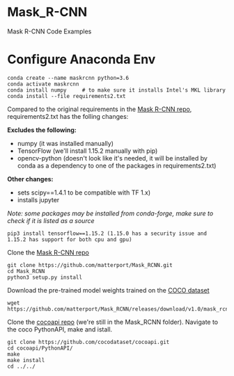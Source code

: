 # Mask_R-CNN
Mask R-CNN Code Examples

# Configure Anaconda Env
    conda create --name maskrcnn python=3.6
    conda activate maskrcnn
    conda install numpy     # to make sure it installs Intel's MKL library
    conda install --file requirements2.txt

Compared to the original requirements in the [Mask R-CNN repo](https://github.com/matterport/Mask_RCNN), requirements2.txt has the folling changes:

**Excludes the following:**
- numpy (it was installed manually) 
- TensorFlow (we'll install 1.15.2 manually with pip)
- opencv-python (doesn't look like it's needed, it will be installed by conda as a dependency to one of the packages in requirements2.txt)

**Other changes:**
- sets scipy==1.4.1 to be compatible with TF 1.x) 
- installs jupyter

*Note: some packages may be installed from conda-forge, make sure to check if it is listed as a source*

    pip3 install tensorflow==1.15.2 (1.15.0 has a security issue and 1.15.2 has support for both cpu and gpu)
Clone the [Mask R-CNN repo](https://github.com/matterport/Mask_RCNN)

    git clone https://github.com/matterport/Mask_RCNN.git
    cd Mask_RCNN
    python3 setup.py install
Download the pre-trained model weights trained on the [COCO dataset](https://cocodataset.org/)

    wget https://github.com/matterport/Mask_RCNN/releases/download/v1.0/mask_rcnn_coco.h5

Clone the [cocoapi repo](https://github.com/cocodataset/cocoapi) (we're still in the Mask_RCNN folder). Navigate to the coco PythonAPI, make and istall.

    git clone https://github.com/cocodataset/cocoapi.git
    cd cocoapi/PythonAPI/
    make
    make install
    cd ../../

